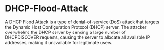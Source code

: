 # DHCP-Flood-Attack
A DHCP Flood Attack is a type of denial-of-service (DoS) attack that targets the Dynamic Host Configuration Protocol (DHCP) server. The attacker overwhelms the DHCP server by sending a large number of DHCPDISCOVER requests, causing the server to allocate all available IP addresses, making it unavailable for legitimate users.

